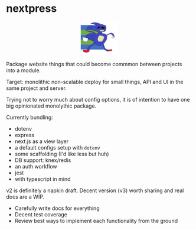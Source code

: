 # nextpress

<p align="center"><img src="./docs/img/sanic.png" width="100"/></p>

Package website things that could become commmon between projects into a module.

Target: monolithic non-scalable deploy for small things, API and UI in the same project and server.

Trying not to worry much about config options, it is of intention to have one big opinionated monolythic package.

Currently bundling:

- dotenv
- express
- next.js as a view layer
- a default configs setup with `dotenv`
- some scaffolding (I'd like less but huh)
- DB support: knex/redis
- an auth workflow
- jest
- with typescript in mind

v2 is definitely a napkin draft. Decent version (v3) worth sharing and real docs are a WIP.

  - Carefully write docs for everything
  - Decent test coverage
  - Review best ways to implement each functionality from the ground
